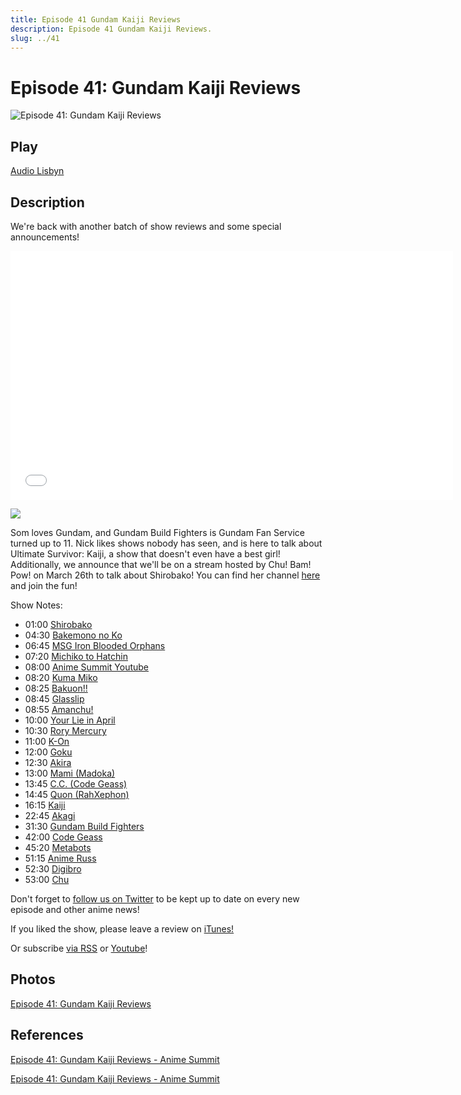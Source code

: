 ```yaml
---
title: Episode 41 Gundam Kaiji Reviews
description: Episode 41 Gundam Kaiji Reviews.
slug: ../41
---
```


# Episode 41: Gundam Kaiji Reviews

![Episode 41: Gundam Kaiji Reviews](https://i.imgur.com/FOpYHxX.png)

## Play

[Audio Lisbyn](http://traffic.libsyn.com/ranime/final_41_mixdown.mp3)

## Description

We're back with another batch of show reviews and some special announcements!

<iframe src="//cdn.embedly.com/widgets/media.html?url=https%3A%2F%2Fwww.youtube.com%2Fwatch%3Fv%3DEm8yiajuqiM%26feature%3Dyoutu.be&amp;src=http%3A%2F%2Fwww.youtube.com%2Fembed%2FEm8yiajuqiM&amp;type=text%2Fhtml&amp;key=da8713dd20f84477a2f2b9411a1a5188&amp;schema=youtube" width="708" height="398" scrolling="no" frameborder="0" allowfullscreen=""> </iframe>

[![](https://i.imgur.com/EPnQc1R.png)](http://traffic.libsyn.com/ranime/final_41_mixdown.mp3)

Som loves Gundam, and Gundam Build Fighters is Gundam Fan Service turned up to 11\. Nick likes shows nobody has seen, and is here to talk about Ultimate Survivor: Kaiji, a show that doesn't even have a best girl! Additionally, we announce that we'll be on a stream hosted by Chu! Bam! Pow! on March 26th to talk about Shirobako! You can find her channel [here](https://www.youtube.com/user/ChuBamPow) and join the fun!

Show Notes:

*   01:00 [Shirobako](http://myanimelist.net/anime/25835/Shirobako?q=shirobacko)
*   04:30 [Bakemono no Ko](http://myanimelist.net/anime/28805/Bakemono_no_Ko?q=bake%20mon)
*   06:45 [MSG Iron Blooded Orphans](http://myanimelist.net/anime/31251/Mobile_Suit_Gundam__Iron-Blooded_Orphans?q=iron-bloode)
*   07:20 [Michiko to Hatchin](http://myanimelist.net/anime/4087/Michiko_to_Hatchin?q=michi)
*   08:00 [Anime Summit Youtube](https://www.youtube.com/channel/UC4AQIrvCnTT0hckNK7uCZHg)
*   08:20 [Kuma Miko](http://myanimelist.net/anime/31804/Kuma_Miko)
*   08:25 [Bakuon!!](http://myanimelist.net/anime/30795/Bakuon)
*   08:45 [Glasslip](http://myanimelist.net/anime/23079/Glasslip?q=glasslip)
*   08:55 [Amanchu!](http://myanimelist.net/anime/31771/Amanchu)
*   10:00 [Your Lie in April](http://myanimelist.net/anime/23273/Shigatsu_wa_Kimi_no_Uso?q=your%20lie%20in%20)
*   10:30 [Rory Mercury](http://myanimelist.net/character/99661/Rory_Mercury)
*   11:00 [K-On](http://myanimelist.net/anime/5680/K-On?q=k-on)
*   12:00 [Goku](http://myanimelist.net/character/246/Gokuu_Son)
*   12:30 [Akira](http://myanimelist.net/anime/47/Akira?q=akira)
*   13:00 [Mami (Madoka)](http://myanimelist.net/character/38194/Mami_Tomoe)
*   13:45 [C.C. (Code Geass)](http://myanimelist.net/character/1111/CC)
*   14:45 [Quon (RahXephon)](http://myanimelist.net/character/1505/Quon_Kisaragi)
*   16:15 [Kaiji](http://myanimelist.net/anime/3002/Gyakkyou_Burai_Kaiji__Ultimate_Survivor)
*   22:45 [Akagi](http://myanimelist.net/anime/658/Touhai_Densetsu_Akagi__Yami_ni_Maiorita_Tensai?q=akagi%20)
*   31:30 [Gundam Build Fighters](http://myanimelist.net/anime/19319/Gundam_Build_Fighters?q=gundam%20build%20fi)
*   42:00 [Code Geass](http://myanimelist.net/anime/1575/Code_Geass__Hangyaku_no_Lelouch?q=code%20geas)
*   45:20 [Metabots](http://myanimelist.net/anime/1138/Medarot)
*   51:15 [Anime Russ](https://www.youtube.com/user/AnimePlanetReviews/featured)
*   52:30 [Digibro](https://www.youtube.com/user/DigibronyMLP)
*   53:00 [Chu](https://www.youtube.com/user/ChuBamPow)

Don't forget to [follow us on Twitter](https://twitter.animesummit.net/) to be kept up to date on every new episode and other anime news!

If you liked the show, please leave a review on [iTunes!](http://itunes.animesummit.net/)

Or subscribe [via RSS](http://ranime.libsyn.com/rss) or [Youtube](http://yt.animesummit.net/)!

## Photos

[Episode 41: Gundam Kaiji Reviews](https://i.imgur.com/FOpYHxX.png)

## References

[Episode 41: Gundam Kaiji Reviews - Anime Summit](https://web.archive.org/web/20160522230957/http://animesummit.net/episode-41-gundam-kaiji-reviews)

[Episode 41: Gundam Kaiji Reviews - Anime Summit](http://animesummit.net/episode-41-gundam-kaiji-reviews)